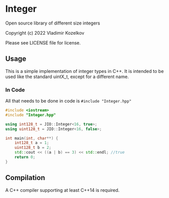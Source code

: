 # Integer
Open source library of different size integers

Copyright (c) 2022 Vladimir Kozelkov

Please see LICENSE file for license.

## Usage
This is a simple implementation of integer types in C++. It is intended to be used like the standard uintX_t, except for a different name.

### In Code
All that needs to be done in code is `#include "Integer.hpp"`

```c++
#include <iostream>
#include "Integer.hpp"

using int128_t = JIO::Integer<16, true>;
using uint128_t = JIO::Integer<16, false>;

int main(int, char**) {
    int128_t a = 1;
    uint128_t b = 2;
    std::cout << ((a | b) == 3) << std::endl; //true
    return 0;
}
```
## Compilation
A C++ compiler supporting at least C++14 is required.

